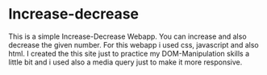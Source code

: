 # Increase-decrease

This is a simple Increase-Decrease Webapp. 
You can increase and also decrease the given number.
For this webapp i used css, javascript and also html.
I created the this site just to practice my DOM-Manipulation skills a little bit and i used also a media query just
to make it more responsive.

